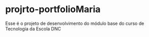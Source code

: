 # projrto-portfolioMaria
Esse é o projeto de desenvolvimento do módulo base do curso de Tecnologia da Escola DNC
